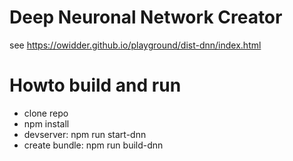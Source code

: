 # Deep Neuronal Network Creator

see https://owidder.github.io/playground/dist-dnn/index.html

# Howto build and run

* clone repo
* npm install
* devserver: npm run start-dnn
* create bundle: npm run build-dnn